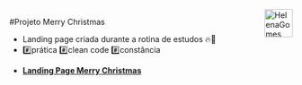 <div>
  <img align="right" src="https://user-images.githubusercontent.com/94927107/202288637-fc13dd57-c051-48dd-ba02-870c9ef26267.png" alt="HelenaGomes" width="50px">
</div>

#Projeto Merry Christmas

-  Landing page criada durante a rotina de estudos 🔥🚀 
- #️⃣prática #️⃣clean code #️⃣constância
* **[Landing Page Merry Christmas ](https://helena-lujan-gomes.github.io/landing-page-merry-christmas/)**


